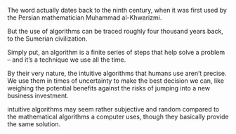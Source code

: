 The word actually dates back to the ninth century, when it was first used by the Persian mathematician Muhammad al-Khwarizmi. 

But the use of algorithms can be traced roughly four thousand years back, to the Sumerian civilization.

Simply put, an algorithm is a finite series of steps that help solve a problem – and it’s a technique we use all the time.

By their very nature, the intuitive algorithms that humans use aren’t precise. We use them in times of uncertainty to make the best decision we can, like weighing the potential benefits against the risks of jumping into a new business investment.

intuitive algorithms may seem rather subjective and random compared to the mathematical algorithms a computer uses, though they basically provide the same solution.